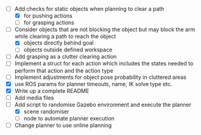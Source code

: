 - [ ] Add checks for static objects when planning to clear a path
  - [x] for pushing actions
  - [ ] for grasping actions
- [ ] Consider objects that are not blocking the object but may block the arm while clearing a path to reach the object
  - [x] objects directly behind goal 
  - [ ] objects outside defined workspace
- [ ] Add grasping as a clutter clearing action
- [ ] Implement a struct for each action which includes the states needed to perform that action and the action type
- [ ] Implement adjustments for object pose probability in cluttered areas
- [x] use ROS params for planner timeouts, name, IK solve type etc.
- [x] Write up a complete README
- [ ] Add media files
- [ ] Add script to randomise Gazebo environment and execute the planner
  - [x] scene randomiser
  - [ ] node to automate planner execution
- [ ] Change planner to use online planning